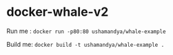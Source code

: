 # docker-whale-v2

Run me : `docker run -p80:80 ushamandya/whale-example`

Build me: `docker build -t ushamandya/whale-example .`
